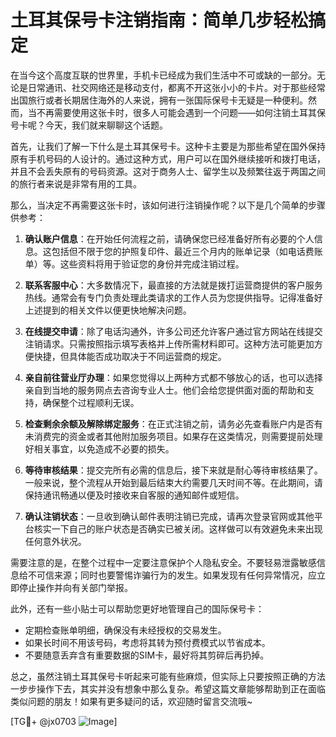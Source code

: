 # 土耳其保号卡注销指南：简单几步轻松搞定

在当今这个高度互联的世界里，手机卡已经成为我们生活中不可或缺的一部分。无论是日常通讯、社交网络还是移动支付，都离不开这张小小的卡片。对于那些经常出国旅行或者长期居住海外的人来说，拥有一张国际保号卡无疑是一种便利。然而，当不再需要使用这张卡时，很多人可能会遇到一个问题——如何注销土耳其保号卡呢？今天，我们就来聊聊这个话题。

首先，让我们了解一下什么是土耳其保号卡。这种卡主要是为那些希望在国外保持原有手机号码的人设计的。通过这种方式，用户可以在国外继续接听和拨打电话，并且不会丢失原有的号码资源。这对于商务人士、留学生以及频繁往返于两国之间的旅行者来说是非常有用的工具。

那么，当决定不再需要这张卡时，该如何进行注销操作呢？以下是几个简单的步骤供参考：

1. **确认账户信息**：在开始任何流程之前，请确保您已经准备好所有必要的个人信息。这包括但不限于您的护照复印件、最近三个月内的账单记录（如电话费账单）等。这些资料将用于验证您的身份并完成注销过程。

2. **联系客服中心**：大多数情况下，最直接的方法就是拨打运营商提供的客户服务热线。通常会有专门负责处理此类请求的工作人员为您提供指导。记得准备好上述提到的相关文件以便更快地解决问题。

3. **在线提交申请**：除了电话沟通外，许多公司还允许客户通过官方网站在线提交注销请求。只需按照指示填写表格并上传所需材料即可。这种方法可能更加方便快捷，但具体能否成功取决于不同运营商的规定。

4. **亲自前往营业厅办理**：如果您觉得以上两种方式都不够放心的话，也可以选择亲自到当地的服务网点去咨询专业人士。他们会给您提供面对面的帮助和支持，确保整个过程顺利无误。

5. **检查剩余余额及解除绑定服务**：在正式注销之前，请务必先查看账户内是否有未消费完的资金或者其他附加服务项目。如果存在这类情况，则需要提前处理好相关事宜，以免造成不必要的损失。

6. **等待审核结果**：提交完所有必需的信息后，接下来就是耐心等待审核结果了。一般来说，整个流程从开始到最后结束大约需要几天时间不等。在此期间，请保持通讯畅通以便及时接收来自客服的通知邮件或短信。

7. **确认注销状态**：一旦收到确认邮件表明注销已完成，请再次登录官网或其他平台核实一下自己的账户状态是否确实已被关闭。这样做可以有效避免未来出现任何意外状况。

需要注意的是，在整个过程中一定要注意保护个人隐私安全。不要轻易泄露敏感信息给不可信来源；同时也要警惕诈骗行为的发生。如果发现有任何异常情况，应立即停止操作并向有关部门举报。

此外，还有一些小贴士可以帮助您更好地管理自己的国际保号卡：

- 定期检查账单明细，确保没有未经授权的交易发生。
- 如果长时间不用该号码，考虑将其转为预付费模式以节省成本。
- 不要随意丢弃含有重要数据的SIM卡，最好将其剪碎后再扔掉。

总之，虽然注销土耳其保号卡听起来可能有些麻烦，但实际上只要按照正确的方法一步步操作下去，其实并没有想象中那么复杂。希望这篇文章能够帮助到正在面临类似问题的朋友！如果有更多疑问的话，欢迎随时留言交流哦~

[TG💪+ @jx0703 ![Image](https://github.com/user-attachments/assets/dbca1d08-cadb-493c-b0ec-ad6f7a83f270)]